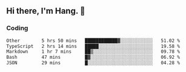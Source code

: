 ## Hi there, I'm Hang. 👋

### Coding

<!--START_SECTION:waka-->

```txt
Other        5 hrs 50 mins   ████████████▓░░░░░░░░░░░░   51.02 %
TypeScript   2 hrs 14 mins   █████░░░░░░░░░░░░░░░░░░░░   19.58 %
Markdown     1 hr 7 mins     ██▒░░░░░░░░░░░░░░░░░░░░░░   09.78 %
Bash         47 mins         █▓░░░░░░░░░░░░░░░░░░░░░░░   06.92 %
JSON         29 mins         █░░░░░░░░░░░░░░░░░░░░░░░░   04.28 %
```

<!--END_SECTION:waka-->
